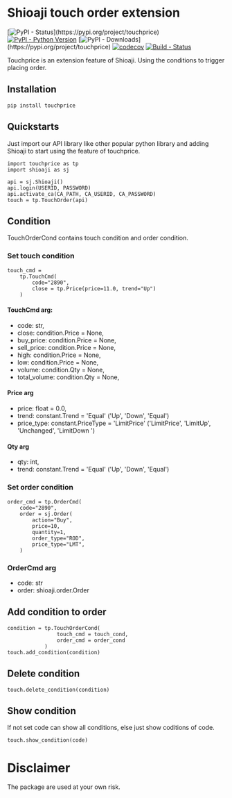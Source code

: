 # Shioaji touch order extension

[![PyPI - Status](https://img.shields.io/pypi/v/touchprice.svg?)](https://pypi.org/project/touchprice)
[![PyPI - Python Version](https://img.shields.io/pypi/pyversions/touchprice.svg)]()
[![PyPI - Downloads](https://img.shields.io/pypi/dm/touchprice.svg?)](https://pypi.org/project/touchprice)
[![codecov](https://codecov.io/gh/SsallyLin/touchprice/branch/master/graph/badge.svg)](https://codecov.io/gh/SsallyLin/touchprice)
[![Build - Status](https://img.shields.io/github/workflow/status/SsallyLin/touchprice/Deploy)]()


Touchprice is an extension feature of Shioaji. Using the conditions to trigger placing order.

## Installation

    pip install touchprice

## Quickstarts
Just import our API library like other popular python library and adding Shioaji to start using the feature of touchprice.
``` 
import touchprice as tp
import shioaji as sj

api = sj.Shioaji()
api.login(USERID, PASSWORD)
api.activate_ca(CA_PATH, CA_USERID, CA_PASSWORD)
touch = tp.TouchOrder(api)
```   
## Condition
TouchOrderCond contains touch condition and order condition. 

### Set touch condition
```
touch_cmd = 
    tp.TouchCmd(
        code="2890", 
        close = tp.Price(price=11.0, trend="Up")
    )
```
#### TouchCmd arg:
* code: str,
* close: condition.Price = None,
* buy_price: condition.Price = None,
* sell_price: condition.Price = None,
* high: condition.Price = None,
* low: condition.Price = None,
* volume: condition.Qty = None,
* total_volume: condition.Qty = None,



#### Price arg
* price: float = 0.0,
* trend: constant.Trend = 'Equal' ('Up', 'Down', 'Equal')
* price_type: constant.PriceType = 'LimitPrice'  ('LimitPrice', 'LimitUp', 'Unchanged', 'LimitDown ')

#### Qty arg
* qty: int,
* trend: constant.Trend = 'Equal' ('Up', 'Down', 'Equal')




### Set order condition
```
order_cmd = tp.OrderCmd(
    code="2890",
    order = sj.Order(
        action="Buy",
        price=10,
        quantity=1,
        order_type="ROD",
        price_type="LMT",
    )

```
### OrderCmd arg
* code: str
* order: shioaji.order.Order




## Add condition to order    
```
condition = tp.TouchOrderCond(
                touch_cmd = touch_cond, 
                order_cmd = order_cond
            )
touch.add_condition(condition)
``` 
    

## Delete condition
    touch.delete_condition(condition)

## Show condition
If not set code can show all conditions, else just show coditions of code. 
``` 
touch.show_condition(code)
```

# Disclaimer
The package are used at your own risk.

